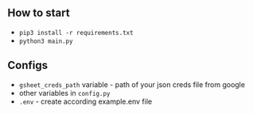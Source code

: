 ## How to start
- `pip3 install -r requirements.txt`
- `python3 main.py`

## Configs
- `gsheet_creds_path` variable - path of your json creds file from google
- other variables in `config.py`
- `.env` - create according example.env file
